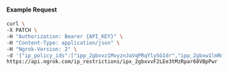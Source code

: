 <!-- Code generated for API Clients. DO NOT EDIT. -->

#### Example Request

```bash
curl \
-X PATCH \
-H "Authorization: Bearer {API_KEY}" \
-H "Content-Type: application/json" \
-H "Ngrok-Version: 2" \
-d '{"ip_policy_ids":["ipp_2gbxvz1MvyznJaVqPRqYlySG1dr","ipp_2gbxw1lmRmaLvSG69GbM7RI3bcy"]}' \
https://api.ngrok.com/ip_restrictions/ipx_2gbxvvF2LEe3tMzRpar68VBpPwr
```
